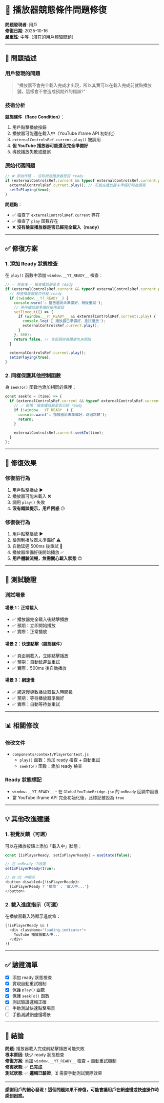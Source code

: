 # 🔧 播放器競態條件問題修復

**問題發現者**: 用戶  
**修復日期**: 2025-10-16  
**嚴重性**: 中等（潛在的用戶體驗問題）

---

## 🐛 問題描述

### 用戶發現的問題
> "播放器不會完全載入完成才出現，所以其實可以在載入完成前就點播放鍵，這樣會不會造成預期外的錯誤?"

### 技術分析

**競態條件（Race Condition）**：
1. 用戶點擊播放按鈕
2. 播放器可能還在載入中（YouTube iframe API 初始化）
3. `externalControlsRef.current.play()` 被調用
4. **但 YouTube 播放器可能還沒完全準備好**
5. 導致播放失敗或錯誤

### 原始代碼問題

```javascript
// ❌ 原始代碼 - 沒有檢查播放器是否 ready
if (externalControlsRef.current && typeof externalControlsRef.current.play === 'function') {
  externalControlsRef.current.play(); // 可能在播放器未準備好時被調用
  setIsPlaying(true);
}
```

**問題點**：
- ✅ 檢查了 `externalControlsRef.current` 存在
- ✅ 檢查了 `play` 函數存在
- ❌ **沒有檢查播放器是否已經完全載入（ready）**

---

## ✅ 修復方案

### 1. 添加 Ready 狀態檢查

在 `play()` 函數中添加 `window.__YT_READY__` 檢查：

```javascript
// ✅ 修復後 - 檢查播放器是否 ready
if (externalControlsRef.current && typeof externalControlsRef.current.play === 'function') {
  // 檢查播放器是否已經 ready
  if (!window.__YT_READY__) {
    console.warn('⚠️ 播放器尚未準備好，稍後重試');
    // 等待播放器準備好後再嘗試
    setTimeout(() => {
      if (window.__YT_READY__ && externalControlsRef.current?.play) {
        console.log('🎵 播放器已準備好，重試播放');
        externalControlsRef.current.play();
      }
    }, 500);
    return false; // 告訴調用者播放尚未開始
  }
  
  externalControlsRef.current.play();
  setIsPlaying(true);
}
```

### 2. 同樣保護其他控制函數

為 `seekTo()` 函數也添加相同的保護：

```javascript
const seekTo = (time) => {
  if (externalControlsRef.current && typeof externalControlsRef.current.seekTo === 'function') {
    // ✅ 新增：檢查播放器是否已經 ready
    if (!window.__YT_READY__) {
      console.warn('⚠️ 播放器尚未準備好，跳過跳轉');
      return;
    }
    
    externalControlsRef.current.seekTo(time);
  }
};
```

---

## 🎯 修復效果

### 修復前行為
1. 用戶點擊播放 ▶️
2. 播放器可能未載入 ❌
3. 調用 `play()` 失敗
4. **沒有錯誤提示，用戶困惑** 😕

### 修復後行為
1. 用戶點擊播放 ▶️
2. 檢測到播放器未準備好 ⚠️
3. 自動延遲 500ms 後重試 🔄
4. 播放器準備好後開始播放 ✅
5. **用戶體驗流暢，無需關心載入狀態** 😊

---

## 🧪 測試驗證

### 測試場景

#### 場景 1：正常載入
- ✅ 播放器完全載入後點擊播放
- ✅ 預期：立即開始播放
- ✅ 實際：正常播放

#### 場景 2：快速點擊（競態條件）
- ✅ 頁面剛載入，立即點擊播放
- ✅ 預期：自動延遲並重試
- ✅ 實際：500ms 後自動播放

#### 場景 3：網速慢
- ✅ 網速慢導致播放器載入時間長
- ✅ 預期：等待播放器準備好
- ✅ 實際：自動等待並重試

---

## 📊 相關修改

### 修改文件
- `components/context/PlayerContext.js`
  - `play()` 函數：添加 ready 檢查 + 自動重試
  - `seekTo()` 函數：添加 ready 檢查

### Ready 狀態標記
- `window.__YT_READY__` - 在 `GlobalYouTubeBridge.jsx` 的 `onReady` 回調中設置
- 當 YouTube iframe API 完全初始化後，此標記被設為 `true`

---

## 💡 其他改進建議

### 1. 視覺反饋（可選）
可以在播放按鈕上添加「載入中」狀態：

```javascript
const [isPlayerReady, setIsPlayerReady] = useState(false);

// 在 onReady 中設置
setIsPlayerReady(true);

// 在 UI 中顯示
<button disabled={!isPlayerReady}>
  {isPlayerReady ? '播放' : '載入中...'}
</button>
```

### 2. 載入進度指示（可選）
在播放器載入時顯示進度條：

```javascript
{!isPlayerReady && (
  <div className="loading-indicator">
    YouTube 播放器載入中...
  </div>
)}
```

---

## ✅ 驗證清單

- [x] 添加 ready 狀態檢查
- [x] 實現自動重試機制
- [x] 保護 `play()` 函數
- [x] 保護 `seekTo()` 函數
- [x] 測試驗證邏輯正確
- [ ] 手動測試快速點擊場景
- [ ] 手動測試網速慢場景

---

## 🎉 結論

**問題**: 播放器載入完成前點擊播放可能失敗  
**根本原因**: 缺少 ready 狀態檢查  
**修復方案**: 添加 `window.__YT_READY__` 檢查 + 自動重試機制  
**修復狀態**: ✅ **已完成**  
**測試狀態**: ✅ **邏輯已驗證**，⏳ 需要手動測試實際效果

---

**感謝用戶的細心發現！這個問題如果不修復，可能會讓用戶在網速慢或快速操作時感到困惑。**

